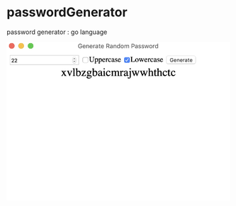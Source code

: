# passwordGenerator
password generator : go language

![alt text](https://github.com/kartoon3d/passwordGenerator/blob/master/screen.jpg)

